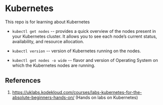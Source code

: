 # Kubernetes
This repo is for learning about Kubernetes

+ `kubectl get nodes` -- provides a quick overview of the nodes present in your Kubernetes cluster. It allows you to see each node’s current status, availability, and resource allocation.

+ `kubectl version` -- version of Kubernetes running on the nodes.

+ `kubectl get nodes -o wide` -- flavor and version of Operating System on which the Kubernetes nodes are running.


## References
1. https://uklabs.kodekloud.com/courses/labs-kubernetes-for-the-absolute-beginners-hands-on/ (Hands on labs on Kubernetes)
